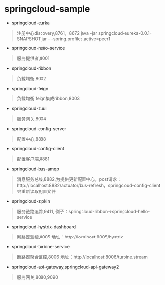 # springcloud-sample

* springcloud-eurka 
> 注册中心discovery,8761，8672
> java -jar springcloud-eureka-0.0.1-SNAPSHOT.jar - -spring.profiles.active=peer1
* springcloud-hello-service
> 服务提供者,8001
* springcloud-ribbon
> 负载均衡,8002
* springcloud-feign
> 负载均衡 feign集成ribbon,8003
* springcloud-zuul
> 服务网关,8004
* springcloud-config-server
> 配置中心,8888
* springcloud-config-client
> 配置客户端,8881
* springcloud-bus-amqp
> 消息服务总线,8882,为提供更新配置中心，post请求：http://localhost:8882/actuator/bus-refresh，springcloud-config-client会重新读取配置文件
* springcloud-zipkin
> 服务链路追踪,9411, 例子：springcloud-ribbon->springcloud-hello-service
* springcloud-hystrix-dashboard
> 断路器监控,8005
> 地址：http://localhost:8005/hystrix
* springcloud-turbine-service
> 断路器聚合监控,8006
> 地址：http://localhost:8006/turbine.stream
* springcloud-api-gateway,springcloud-api-gateway2
> 服务网关,8080,9090
